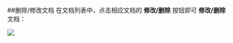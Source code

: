 ##删除/修改文档
在文档列表中，点击相应文档的 **修改/删除** 按钮即可 **修改/删除** 文档：

![](http://data.eolinker.com/course/NITpfcZ4d8664011098bef340492d78a06531417e12cc3b)
